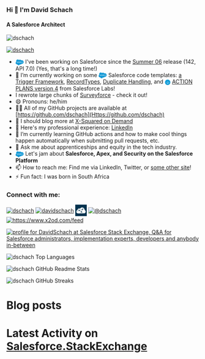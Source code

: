 ### Hi 👋 I'm David Schach
#### A Salesforce Architect

<p align="left"> <img src="https://komarev.com/ghpvc/?username=dschach&label=Profile%20views&color=0e75b6&style=flat" alt="dschach" /> </p>
<p align="left"> <a href="https://twitter.com/dschach" target="blank"><img src="https://img.shields.io/twitter/follow/dschach?logo=twitter&style=for-the-badge" alt="dschach" /></a> </p>

- <img src="https://raw.githubusercontent.com/dschach/dschach/main/media/Salesforce-logo.png" height="15" style="vertical-align: middle;"/> I've been working on Salesforce since the [Summer 06](https://resources.docs.salesforce.com/142/latest/en-us/sfdc/pdf/salesforce_summer06_release_notes.pdf) release (142, API 7.0) (Yes, that's a long time!)
- 🔭 I’m currently working on some <img src="https://raw.githubusercontent.com/dschach/dschach/main/media/Salesforce-logo.png" height="15" style="vertical-align: middle;"/> Salesforce code templates: [a Trigger Framework](https://github.com/dschach/salesforce-trigger-framework), [RecordTypes](https://github.com/dschach/record-types), [Duplicate Handling](https://github.com/dschach/duplicatehandling), and <img src="media/labs.png" height="15" width="15" style="vertical-align: middle;"/> [ACTION PLANS version 4](https://github.com/SalesforceLabs/ActionPlansV4) from Salesforce Labs!
- I rewrote large chunks of [Surveyforce](https://github.com/SalesforceLabs/survey-force) - check it out!
- 😄 Pronouns: he/him
- 👨‍💻 All of my GitHub projects are available at [https://github.com/dschach](Https://github.com/dschach)
- 📝 I should blog more at [X-Squared on Demand](https://www.x2od.com)
- 📄 Here's my professional experience: [LinkedIn](https://www.linkedin.com/in/davidschach/)
- 🌱 I’m currently learning GitHub actions and how to make cool things happen automatically when submitting pull requests, etc.
- 💬 Ask me about apprenticeships and equity in the tech industry.
- <img src="https://raw.githubusercontent.com/dschach/dschach/main/media/Salesforce-logo.png" height="15" style="vertical-align: middle;"/> Let's jam about **Salesforce, Apex, and Security on the Salesforce Platform**
- 📫 How to reach me: Find me via LinkedIn, Twitter, or [some other site](https://www.duckduckgo.com)!
- ⚡ Fun fact: I was born in South Africa

<h3 align="left">Connect with me:</h3>
<p align="left">
<a href="https://twitter.com/dschach" target="blank"><img align="center" src="https://raw.githubusercontent.com/rahuldkjain/github-profile-readme-generator/master/src/images/icons/Social/twitter.svg" alt="dschach" height="30" width="40" /></a>
<a href="https://linkedin.com/in/davidschach" target="blank"><img align="center" src="https://raw.githubusercontent.com/rahuldkjain/github-profile-readme-generator/master/src/images/icons/Social/linked-in-alt.svg" alt="davidschach" height="30" width="40" /></a>
<a href="https://salesforce.stackexchange.com/users/dschach" target="blank"><img align="center" src="media/SalesforceStackExchangeLogo.png" alt="dschach" height="30" width="30" /></a>
<a href="https://medium.com/@dschach" target="blank"><img align="center" src="https://raw.githubusercontent.com/rahuldkjain/github-profile-readme-generator/master/src/images/icons/Social/medium.svg" alt="@dschach" height="30" width="40" /></a>
<a href="/https://www.x2od.com/feed" target="blank"><img align="center" src="https://www.x2od.com/wp/wp-content/uploads/FINAL-LOGO_OK_square_whitebg.jpeg" alt="https://www.x2od.com/feed" height="30" width="30" /></a>
</p>

<a href="https://salesforce.stackexchange.com/users/59/davidschach"><img src="https://salesforce.stackexchange.com/users/flair/59.png" width="208" height="58" alt="profile for DavidSchach at Salesforce Stack Exchange, Q&amp;A for Salesforce administrators, implementation experts, developers and anybody in-between" title="profile for DavidSchach at Salesforce Stack Exchange, Q&amp;A for Salesforce administrators, implementation experts, developers and anybody in-between"></a>

![dschach Top Languages](https://github-readme-stats.vercel.app/api/top-langs?username=dschach&show_icons=true&locale=en&layout=compact)

![dschach GitHub Readme Stats](https://github-readme-stats.vercel.app/api?username=dschach&show_icons=true&locale=en)

![dschach GitHub Streaks](https://github-readme-streak-stats.herokuapp.com/?user=dschach&)

# Blog posts
<!-- BLOG-POSTS:START -->
<!-- BLOG-POSTS:END -->

# Latest Activity on [Salesforce.StackExchange](https://salesforce.stackexchange.com)
<!-- SaleforceStackexchange:START -->
<!-- SaleforceStackexchange:END -->